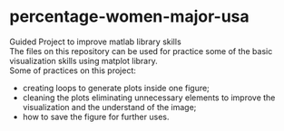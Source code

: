 # percentage-women-major-usa
Guided Project to improve matlab library skills<br>
The files on this repository can be used for practice some of the basic visualization skills using matplot library.<br>
Some of practices on this project:
- creating loops to generate plots inside one figure;
- cleaning the plots eliminating unnecessary elements to improve the visualization and the understand of the image;
- how to save the figure for further uses.
